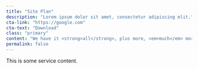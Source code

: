 ```yaml
---
title: "Site Plan"
description: "Lorem ipsum dolor sit amet, consectetur adipiscing elit."
cta-link: "https://google.com"
cta-text: "Download"
class: "primary" 
content: "We have it <strong>all</strong>, plus more, <em>much</em> more"
permalink: false
---
```


This is some service content.